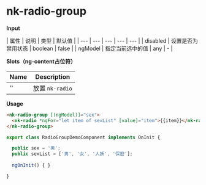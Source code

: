 # nk-radio-group

**Input**

| 属性 | 说明 |  类型 | 默认值 |
| --- | --- | --- | --- | --- |
| disabled | 设置是否为禁用状态 | boolean | false |
| ngModel | 指定当前选中的值 | any | - |
 
**Slots（ng-content占位符）**

| Name | Description |
| --- | --- |
| '' | 放置 `nk-radio` |

**Usage**

```html
<nk-radio-group [(ngModel)]="sex">
  <nk-radio *ngFor="let item of sexList" [value]="item">{{item}}</nk-radio>
</nk-radio-group>
```

```js
export class RadioGroupDemoComponent implements OnInit {

  public sex = '男';
  public sexList = ['男', '女', '人妖', '保密'];
  
  ngOnInit() { }

}
```
